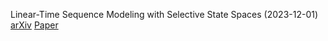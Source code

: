 Linear-Time Sequence Modeling with Selective State Spaces (2023-12-01)
[arXiv](https://arxiv.org/abs/2111.00396) [Paper](https://arxiv.org/pdf/2111.00396.pdf) 
